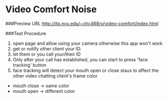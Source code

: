 Video Comfort Noise
===================

###Preview URL
http://itp.nyu.edu/~chc468/v/video-comfort/index.html

###Test Procedure
1. open page and allow using your camera otherwise this app won't work
2. get or notify other client your ID.
3. let them or you call your/their ID
4. Only after your call has established, you can start to press 'face tracking' button
5. face tracking will detect your mouth open or close staus to affect the other video chatting client's frame color
 - mouth close -> same color
 - mouth open -> different color
